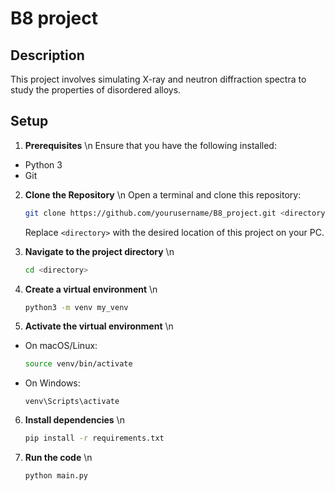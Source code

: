 # B8 project

## Description
This project involves simulating X-ray and neutron diffraction spectra to study the 
properties of disordered alloys.

## Setup
1. **Prerequisites** \n
    Ensure that you have the following installed:
- Python 3
- Git

2. **Clone the Repository** \n
    Open a terminal and clone this repository:
    ```bash
    git clone https://github.com/yourusername/B8_project.git <directory>
    ```
    Replace ```<directory>``` with the desired location of this project on your PC.

3. **Navigate to the project directory** \n
    ```bash
    cd <directory>
    ```

4. **Create a virtual environment** \n
    ```bash
    python3 -m venv my_venv
    ```

5. **Activate the virtual environment** \n
- On macOS/Linux:
    ```bash
    source venv/bin/activate
    ```

- On Windows:
    ```
    venv\Scripts\activate
    ```

6. **Install dependencies** \n
    ```bash
    pip install -r requirements.txt
    ```

7. **Run the code** \n
    ```bash
    python main.py
    ```